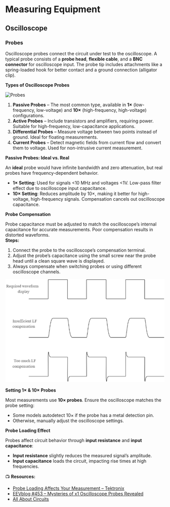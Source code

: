 # Measuring Equipment

## Oscilloscope

### Probes

Oscilloscope probes connect the circuit under test to the oscilloscope. A typical probe consists of a **probe head**, **flexible cable**, and a **BNC connector** for oscilloscope input. The probe tip includes attachments like a spring-loaded hook for better contact and a ground connection (alligator clip).

**Types of Oscilloscope Probes**

![Probes](../assets/probes)

1. **Passive Probes** – The most common type, available in **1×** (low-frequency, low-voltage) and **10×** (high-frequency, high-voltage) configurations.  
2. **Active Probes** – Include transistors and amplifiers, requiring power. Suitable for high-frequency, low-capacitance applications.  
3. **Differential Probes** – Measure voltage between two points instead of ground. Ideal for floating measurements.  
4. **Current Probes** – Detect magnetic fields from current flow and convert them to voltage. Used for non-intrusive current measurement.  

**Passive Probes: Ideal vs. Real**

An **ideal** probe would have infinite bandwidth and zero attenuation, but real probes have frequency-dependent behavior.  

- **1× Setting**: Used for signals <10 MHz and voltages <1V. Low-pass filter effect due to oscilloscope input capacitance.  
- **10× Setting**: Reduces amplitude by 10×, making it better for high-voltage, high-frequency signals. Compensation cancels out oscilloscope capacitance.  

**Probe Compensation**

Probe capacitance must be adjusted to match the oscilloscope’s internal capacitance for accurate measurements. Poor compensation results in distorted waveforms.  
**Steps:**  

1. Connect the probe to the oscilloscope’s compensation terminal.  
2. Adjust the probe’s capacitance using the small screw near the probe head until a clean square wave is displayed.  
3. Always compensate when switching probes or using different oscilloscope channels.  

![Probe Comp](../assets/probe_compensation.png)

**Setting 1× & 10× Probes**

Most measurements use **10× probes**. Ensure the oscilloscope matches the probe setting:  

- Some models autodetect 10× if the probe has a metal detection pin.  
- Otherwise, manually adjust the oscilloscope settings.  

**Probe Loading Effect**

Probes affect circuit behavior through **input resistance** and **input capacitance**:  

- **Input resistance** slightly reduces the measured signal’s amplitude.  
- **Input capacitance** loads the circuit, impacting rise times at high frequencies.  

📺 **Resources:**  

- [Probe Loading Affects Your Measurement – Tektronix](https://www.tek.com/en/video/industry-comparison/probe-loading-affects-your-measurement)  
- [EEVblog #453 – Mysteries of x1 Oscilloscope Probes Revealed](https://www.youtube.com/watch?v=OiAmER1OJh4)  
- [All About Circuits](https://www.allaboutcircuits.com/technical-articles/an-introduction-to-oscilloscope-probes/)


